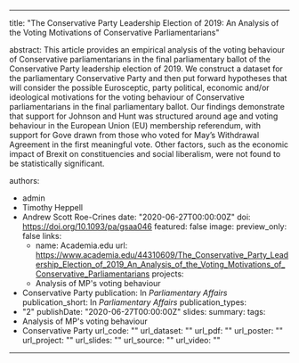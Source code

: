 ---
  title: "The Conservative Party Leadership Election of 2019: An Analysis of the Voting Motivations of Conservative Parliamentarians"

abstract: This article provides an empirical analysis of the voting behaviour of Conservative parliamentarians in the final parliamentary ballot of the Conservative Party leadership election of 2019. We construct a dataset for the parliamentary Conservative Party and then put forward hypotheses that will consider the possible Eurosceptic, party political, economic and/or ideological motivations for the voting behaviour of Conservative parliamentarians in the final parliamentary ballot. Our findings demonstrate that support for Johnson and Hunt was structured around age and voting behaviour in the European Union (EU) membership referendum, with support for Gove drawn from those who voted for May’s Withdrawal Agreement in the first meaningful vote. Other factors, such as the economic impact of Brexit on constituencies and social liberalism, were not found to be statistically significant.

authors:
- admin
- Timothy Heppell
- Andrew Scott Roe-Crines
date: "2020-06-27T00:00:00Z"
doi: https://doi.org/10.1093/pa/gsaa046
featured: false
image:
  preview_only: false
links:
  - name: Academia.edu
url: https://www.academia.edu/44310609/The_Conservative_Party_Leadership_Election_of_2019_An_Analysis_of_the_Voting_Motivations_of_Conservative_Parliamentarians
projects:
  - Analysis of MP's voting behaviour
- Conservative Party
publication: In *Parliamentary Affairs*
publication_short: In *Parliamentary Affairs*
publication_types:
- "2"
publishDate: "2020-06-27T00:00:00Z"
slides: 
summary:
tags:
- Analysis of MP's voting behaviour
- Conservative Party
url_code: ""
url_dataset: ""
url_pdf: ""
url_poster: ""
url_project: ""
url_slides: ""
url_source: ""
url_video: ""
------